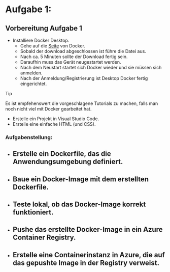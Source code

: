 # Aufgabe 1:
## Vorbereitung Aufgabe 1
- Installiere Docker Desktop.
    - Gehe auf die [Seite](https://www.docker.com/products/docker-desktop/) von Docker.
    - Sobald der download abgeschlossen ist führe die Datei aus.
    - Nach ca. 5 Minuten sollte der Download fertig sein.
    - Daraufhin muss das Gerät neugestartet werden.
    - Nach dem Neustart startet sich Docker wieder und sie müssen sich anmelden.
    - Nach der Anmeldung/Registrierung ist Desktop Docker fertig eingerichtet.
>[!TIP]
>Es ist empfehenswert die vorgeschlagene Tutorials zu machen, falls man noch nicht viel mit Docker gearbeitet hat.
- Erstelle ein Projekt in Visual Studio Code.
- Erstelle eine einfache HTML (und CSS).



### **Aufgabenstellung**:
- Erstelle ein Dockerfile, das die Anwendungsumgebung definiert.
    - 
- Baue ein Docker-Image mit dem erstellten Dockerfile.
    - 
- Teste lokal, ob das Docker-Image korrekt funktioniert.
    - 
- Pushe das erstellte Docker-Image in ein Azure Container Registry.
    - 
- Erstelle eine Containerinstanz in Azure, die auf das gepushte Image in der Registry verweist.
    - 
